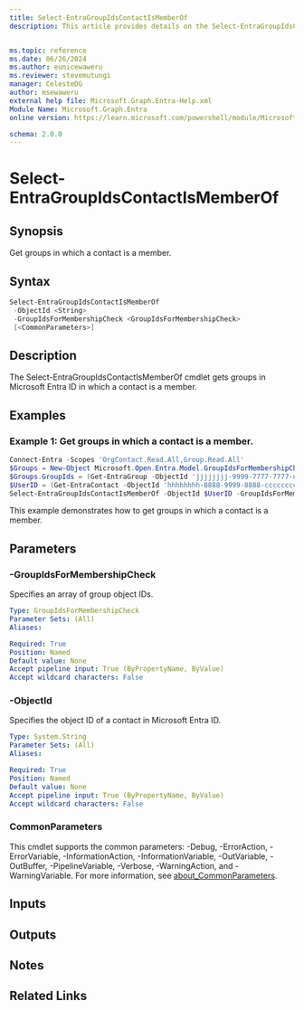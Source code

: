 ```yaml
---
title: Select-EntraGroupIdsContactIsMemberOf
description: This article provides details on the Select-EntraGroupIdsContactIsMemberOf command.


ms.topic: reference
ms.date: 06/26/2024
ms.author: eunicewaweru
ms.reviewer: stevemutungi
manager: CelesteDG
author: msewaweru
external help file: Microsoft.Graph.Entra-Help.xml
Module Name: Microsoft.Graph.Entra
online version: https://learn.microsoft.com/powershell/module/Microsoft.Graph.Entra/Select-EntraGroupIdsContactIsMemberOf

schema: 2.0.0
---
```


# Select-EntraGroupIdsContactIsMemberOf

## Synopsis

Get groups in which a contact is a member.

## Syntax

```powershell
Select-EntraGroupIdsContactIsMemberOf 
 -ObjectId <String>
 -GroupIdsForMembershipCheck <GroupIdsForMembershipCheck> 
 [<CommonParameters>]
```

## Description

The Select-EntraGroupIdsContactIsMemberOf cmdlet gets groups in Microsoft Entra ID in which a contact is a member.

## Examples

### Example 1: Get groups in which a contact is a member.

```powershell
Connect-Entra -Scopes 'OrgContact.Read.All,Group.Read.All'
$Groups = New-Object Microsoft.Open.Entra.Model.GroupIdsForMembershipCheck
$Groups.GroupIds = (Get-EntraGroup -ObjectId 'jjjjjjjj-9999-7777-7777-uuuuuuuuuuuu').ObjectId
$UserID = (Get-EntraContact -ObjectId 'hhhhhhhh-8888-9999-8888-cccccccccccc').ObjectId
Select-EntraGroupIdsContactIsMemberOf -ObjectId $UserID -GroupIdsForMembershipCheck $Groups
```

This example demonstrates how to get groups in which a contact is a member.

## Parameters

### -GroupIdsForMembershipCheck

Specifies an array of group object IDs.

```yaml
Type: GroupIdsForMembershipCheck
Parameter Sets: (All)
Aliases:

Required: True
Position: Named
Default value: None
Accept pipeline input: True (ByPropertyName, ByValue)
Accept wildcard characters: False
```

### -ObjectId

Specifies the object ID of a contact in Microsoft Entra ID.

```yaml
Type: System.String
Parameter Sets: (All)
Aliases:

Required: True
Position: Named
Default value: None
Accept pipeline input: True (ByPropertyName, ByValue)
Accept wildcard characters: False
```

### CommonParameters

This cmdlet supports the common parameters: -Debug, -ErrorAction, -ErrorVariable, -InformationAction, -InformationVariable, -OutVariable, -OutBuffer, -PipelineVariable, -Verbose, -WarningAction, and -WarningVariable. For more information, see [about_CommonParameters](https://go.microsoft.com/fwlink/?LinkID=113216).

## Inputs

## Outputs

## Notes

## Related Links

